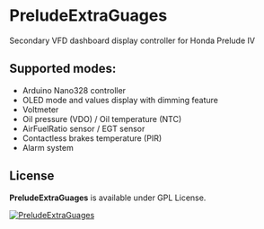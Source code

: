 # PreludeExtraGuages

Secondary VFD dashboard display controller for Honda Prelude IV

## Supported modes:

 - Arduino Nano328 controller
 - OLED mode and values display with dimming feature
 - Voltmeter
 - Oil pressure (VDO) / Oil temperature (NTC)
 - AirFuelRatio sensor / EGT sensor
 - Contactless brakes temperature (PIR)
 - Alarm system

## License

**PreludeExtraGuages** is available under GPL License.

[![PreludeExtraGuages](https://www.youtube.com/watch?v=3Ldmpw8SXaU/0.jpg)](https://www.youtube.com/watch?v=3Ldmpw8SXaU)
